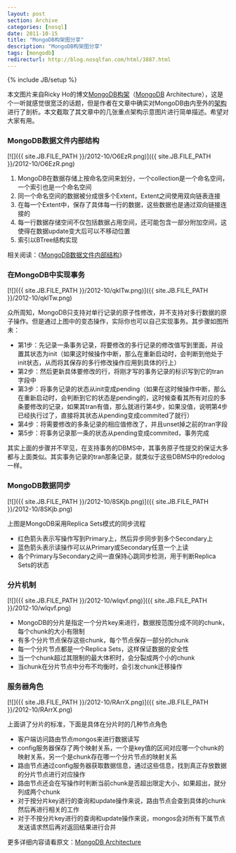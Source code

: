 ```yaml
---
layout: post
section: Archive
categories: [nosql]
date: 2011-10-15
title: "MongoDB构架图分享"
description: "MongoDB构架图分享"
tags: [mongodb]
redirecturl: http://blog.nosqlfan.com/html/3887.html
---
```

{% include JB/setup %}

本文图片来自Ricky
Ho的博文[MongoDB构架](http://horicky.blogspot.jp/2012/04/mongodb-architecture.html)（[MongoDB](http://blog.nosqlfan.com/tags/mongodb "查看 MongoDB 的全部文章")
Architecture），这是个一听就感觉很宽泛的话题，但是作者在文章中确实对MongoDB由内至外的[架构](http://blog.nosqlfan.com/tags/%e6%9e%b6%e6%9e%84 "查看 架构 的全部文章")进行了剖析。本文截取了其文章中的几张重点架构示意图片进行简单描述。希望对大家有用。

### MongoDB数据文件内部结构

[![]({{ site.JB.FILE_PATH }}/2012-10/O6EzR.png)]({{ site.JB.FILE_PATH }}/2012-10/O6EzR.png)

1.  MongoDB在数据存储上按命名空间来划分，一个collection是一个命名空间，一个索引也是一个命名空间
2.  同一个命名空间的数据被分成很多个Extent，Extent之间使用双向链表连接
3.  在每一个Extent中，保存了具体每一行的数据，这些数据也是通过双向链接连接的
4.  每一行数据存储空间不仅包括数据占用空间，还可能包含一部分附加空间，这使得在数据update变大后可以不移动位置
5.  索引以BTree结构实现

相关阅读：《[MongoDB数据文件内部结构](http://blog.nosqlfan.com/html/3515.html)》

### 在MongoDB中实现事务

[![]({{ site.JB.FILE_PATH }}/2012-10/qklTw.png)]({{ site.JB.FILE_PATH }}/2012-10/qklTw.png)

众所周知，MongoDB只支持对单行记录的原子性修改，并不支持对多行数据的原子操作。但是通过上图中的变态操作，实际你也可以自己实现事务。其步骤如图所未：

-   第1步：先记录一条事务记录，将要修改的多行记录的修改值写到里面，并设置其状态为init（如果这时候操作中断，那么在重新启动时，会判断到他处于init状态，从而将其保存的多行修改操作应用到具体的行上）
-   第2步：然后更新具体要修改的行，将刚才写的事务记录的标识写到它的tran字段中
-   第3步：将事务记录的状态从init变成pending（如果在这时候操作中断，那么在重新启动时，会判断到它的状态是pending的，这时候查看其所有对应的多条要修改的记录，如果其tran有值，那么就进行第4步，如果没值，说明第4步已经执行过了，直接将其状态从pending变成commited了就行）
-   第4步：将需要修改的多条记录的相应值修改了，并且unset掉之前的tran字段
-   第5步：将事务记录那一条的状态从pending变成commited，事务完成

其实上面的步骤并不罕见，在支持事务的DBMS中，其事务原子性提交的保证大多都与上面类似。其实事务记录的tran那条记录，就类似于这些DBMS中的redolog一样。

### MongoDB数据同步

[![]({{ site.JB.FILE_PATH }}/2012-10/8SKjb.png)]({{ site.JB.FILE_PATH }}/2012-10/8SKjb.png)

上图是MongoDB采用Replica Sets模式的同步流程

-   红色箭头表示写操作写到Primary上，然后异步同步到多个Secondary上
-   蓝色箭头表示读操作可以从Primary或Secondary任意一个上读
-   各个Primary与Secondary之间一直保持心跳同步检测，用于判断Replica
    Sets的状态

### 分片机制

[![]({{ site.JB.FILE_PATH }}/2012-10/wlqvf.png)]({{ site.JB.FILE_PATH }}/2012-10/wlqvf.png)

-   MongoDB的分片是指定一个分片key来进行，数据按范围分成不同的chunk，每个chunk的大小有限制
-   有多个分片节点保存这些chunk，每个节点保存一部分的chunk
-   每一个分片节点都是一个Replica Sets，这样保证数据的安全性
-   当一个chunk超过其限制的最大体积时，会分裂成两个小的chunk
-   当chunk在分片节点中分布不均衡时，会引发chunk迁移操作

### 服务器角色

[![]({{ site.JB.FILE_PATH }}/2012-10/RArrX.png)]({{ site.JB.FILE_PATH }}/2012-10/RArrX.png)

上面讲了分片的标准，下面是具体在分片时的几种节点角色

-   客户端访问路由节点mongos来进行数据读写
-   config服务器保存了两个映射关系，一个是key值的区间对应哪一个chunk的映射关系，另一个是chunk存在哪一个分片节点的映射关系
-   路由节点通过config服务器获取数据信息，通过这些信息，找到真正存放数据的分片节点进行对应操作
-   路由节点还会在写操作时判断当前chunk是否超出限定大小，如果超出，就分列成两个chunk
-   对于按分片key进行的查询和update操作来说，路由节点会查到具体的chunk然后再进行相关的工作
-   对于不按分片key进行的查询和update操作来说，mongos会对所有下属节点发送请求然后再对返回结果进行合并

更多详细内容请看原文：[MongoDB
Architecture](http://horicky.blogspot.jp/2012/04/mongodb-architecture.html)


